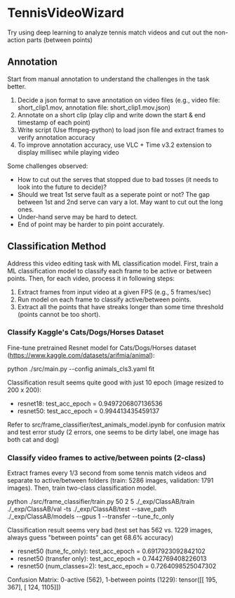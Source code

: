 # TennisVideoWizard
Try using deep learning to analyze tennis match videos and cut out the non-action parts (between points)

## Annotation

Start from manual annotation to understand the challenges in the task better.

1. Decide a json format to save annotation on video files (e.g., video file: short_clip1.mov, annotation file: short_clip1.mov.json)
2. Annotate on a short clip (play clip and write down the start & end timestamp of each point)
3. Write script (Use ffmpeg-python) to load json file and extract frames to verify annotation accuracy
4. To improve annotation accuracy, use VLC + Time v3.2 extension to display millisec while playing video

Some challenges observed:
- How to cut out the serves that stopped due to bad tosses (it needs to look into the future to decide)?
- Should we treat 1st serve fault as a seperate point or not? The gap between 1st and 2nd serve can vary a lot. May want to cut out the long ones.
- Under-hand serve may be hard to detect.
- End of point may be harder to pin point accurately.

## Classification Method

Address this video editing task with ML classification model. First, train a ML classification model to classify each frame to be active or between points. Then, for each video, process it in following steps:

1. Extract frames from input video at a given FPS (e.g., 5 frames/sec)
2. Run model on each frame to classify active/between points. 
3. Extract all the points that have streaks longer than some time threshold (points cannot be too short).

### Classify Kaggle's Cats/Dogs/Horses Dataset

Fine-tune pretrained Resnet model for Cats/Dogs/Horses dataset (https://www.kaggle.com/datasets/arifmia/animal):

python ./src/main.py --config animals_cls3.yaml fit

Classification result seems quite good with just 10 epoch (image resized to 200 x 200):
- resnet18: test_acc_epoch = 0.9497206807136536
- resnet50: test_acc_epoch = 0.994413435459137

Refer to src/frame_classifier/test_animals_model.ipynb for confusion matrix and test error study (2 errors, one seems to be dirty label, one image has both cat and dog)

### Classify video frames to active/between points (2-class)

Extract frames every 1/3 second from some tennis match videos and separate to active/between folders (train: 5286 images, validation: 1791 images). Then, train two-class classification model.

python ./src/frame_classifier/train.py 50 2 5 ./_exp/ClassAB/train ./_exp/ClassAB/val -ts ./_exp/ClassAB/test --save_path ./_exp/ClassAB/models --gpus 1 --transfer --tune_fc_only

Classification result seems very bad (test set has 562 vs. 1229 images, always guess "between points" can get 68.6% accuracy)
- resnet50 (tune_fc_only):  test_acc_epoch = 0.6917923092842102
- resnet50 (transfer only): test_acc_epoch = 0.7442769408226013
- resnet50 (num_classes=2): test_acc_epoch = 0.7264098525047302

Confusion Matrix: 0-active (562), 1-between points (1229):
tensor([[ 195,  367],
        [ 124, 1105]])

